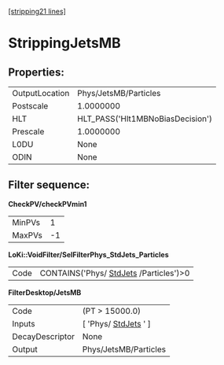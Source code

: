 [[stripping21 lines]](./stripping21-ew)

# StrippingJetsMB

## Properties:

|                |                                  |
|----------------|----------------------------------|
| OutputLocation | Phys/JetsMB/Particles            |
| Postscale      | 1.0000000                        |
| HLT            | HLT_PASS('Hlt1MBNoBiasDecision') |
| Prescale       | 1.0000000                        |
| L0DU           | None                             |
| ODIN           | None                             |

## Filter sequence:

**CheckPV/checkPVmin1**

|        |     |
|--------|-----|
| MinPVs | 1   |
| MaxPVs | -1  |

**LoKi::VoidFilter/SelFilterPhys_StdJets_Particles**

|      |                                                                  |
|------|------------------------------------------------------------------|
| Code | CONTAINS('Phys/ [StdJets](./stripping21-stdjets) /Particles')\>0 |

**FilterDesktop/JetsMB**

|                 |                                                 |
|-----------------|-------------------------------------------------|
| Code            | (PT \> 15000.0)                                 |
| Inputs          | [ 'Phys/ [StdJets](./stripping21-stdjets) ' ] |
| DecayDescriptor | None                                            |
| Output          | Phys/JetsMB/Particles                           |
